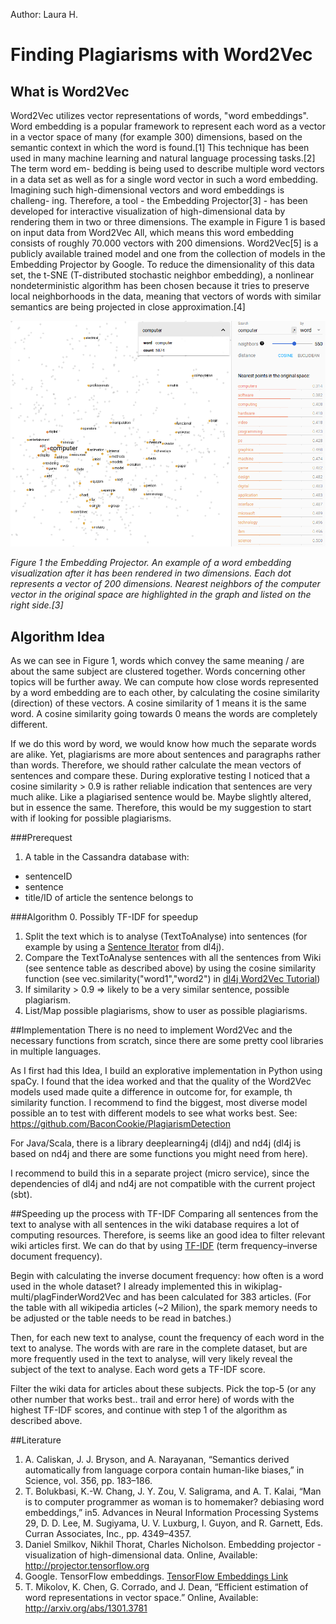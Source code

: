 Author: Laura H.
# Finding Plagiarisms with Word2Vec 

## What is Word2Vec
Word2Vec utilizes vector representations of words, "word embeddings".
Word embedding is a popular framework to represent each word as a vector in
a vector space of many (for example 300) dimensions, based on the semantic
context in which the word is found.[1] This technique has been used in many
machine learning and natural language processing tasks.[2] The term word em-
bedding is being used to describe multiple word vectors in a data set as well as
for a single word vector in such a word embedding.
Imagining such high-dimensional vectors and word embeddings is challeng-
ing. Therefore, a tool - the Embedding Projector[3] - has been developed for
interactive visualization of high-dimensional data by rendering them in two or
three dimensions. The example in Figure 1 is based on input data from Word2Vec
All, which means this word embedding consists of roughly 70.000 vectors with
200 dimensions. Word2Vec[5] is a publicly available trained model and one from
the collection of models in the Embedding Projector by Google. To reduce the
dimensionality of this data set, the t-SNE (T-distributed stochastic neighbor
embedding), a nonlinear nondeterministic algorithm has been chosen because it 
tries to preserve local neighborhoods in the data, meaning that vectors of words
with similar semantics are being projected in close approximation.[4]

![Figure 1 the Embedding Projector ](./images/embeddingprojector.png)

*Figure 1 the Embedding Projector. 
An example of a word embedding visualization after it has been rendered in
two dimensions. Each dot represents a vector of 200 dimensions. Nearest neighbors of
the computer vector in the original space are highlighted in the graph and listed on
the right side.[3]*

## Algorithm Idea
As we can see in Figure 1, words which convey the same meaning / are about the same
subject are clustered together. Words concerning other topics will be further away. 
We can compute how close words represented by a word embedding are to each other, 
by calculating the cosine similarity (direction) of these vectors. 
A cosine similarity of 1 means it is the same word.
A cosine similarity going towards 0 means the words are completely different.

If we do this word by word, we would know how much the separate words are alike.
Yet, plagiarisms are more about sentences and paragraphs rather than words.
Therefore, we should rather calculate the mean vectors of sentences and compare these.
During explorative testing I noticed that a cosine similarity > 0.9 is rather reliable 
indication that sentences are very much alike. Like a plagiarised sentence would be. 
Maybe slightly altered, but in essence the same. 
Therefore, this would be my suggestion to start with if looking for possible plagiarisms.

###Prerequest
1. A table in the Cassandra database with:
* sentenceID
* sentence
* title/ID of article the sentence belongs to

###Algorithm
0. Possibly TF-IDF for speedup
1. Split the text which is to analyse (TextToAnalyse) into sentences 
(for example by using a [Sentence Iterator](https://deeplearning4j.org/sentenceiterator) 
from dl4j).
2. Compare the TextToAnalyse sentences with all the sentences from Wiki (see sentence table as described above)
by using the cosine similarity function 
(see vec.similarity("word1","word2") in [dl4j Word2Vec Tutorial](https://deeplearning4j.org/word2vec.html))
3. If similarity > 0.9 => likely to be a very similar sentence, possible plagiarism.
4. List/Map possible plagiarisms, show to user as possible plagiarisms.

##Implementation
There is no need to implement Word2Vec and the necessary functions from scratch, since 
there are some pretty cool libraries in multiple languages.

As I first had this Idea, I build an explorative implementation in Python using spaCy.
I found that the idea worked and that the quality of the Word2Vec models used made quite 
a difference in outcome for, for example, th similarity function. 
I recommend to find the biggest, most diverse model possible an to test with different 
models to see what works best.
See: https://github.com/BaconCookie/PlagiarismDetection

For Java/Scala, there is a library deeplearning4j (dl4j) and nd4j 
(dl4j is based on nd4j and there are some functions you might need from here).

I recommend to build this in a separate project (micro service), 
since the dependencies of dl4j and nd4j are not compatible with the current project (sbt). 

##Speeding up the process with TF-IDF
Comparing all sentences from the text to analyse with all sentences in the wiki database requires 
a lot of computing resources. 
Therefore, is seems like an good idea to filter relevant wiki articles first.
We can do that by using [TF-IDF](https://en.wikipedia.org/wiki/Tf%E2%80%93idf) 
(term frequency–inverse document frequency).

Begin with calculating the inverse document frequency: how often is a word used in the whole dataset?
I already implemented this in wikiplag-multi/plagFinderWord2Vec and has been calculated for 383 articles.
(For the table with all wikipedia articles (~2 Milion), the spark memory needs to be adjusted or the table 
needs to be read in batches.)

Then, for each new text to analyse, count the frequency of each word in the text to analyse.
The words with are rare in the complete dataset, but are more frequently used in the text to analyse, 
will very likely reveal the subject of the text to analyse. Each word gets a TF-IDF score.

Filter the wiki data for articles about these subjects. 
Pick the top-5 (or any other number that works best.. trail and error here) 
of words with the highest TF-IDF scores, 
and continue with step 1 of the algorithm as described above.

##Literature
  
1. A. Caliskan, J. J. Bryson, and A. Narayanan, “Semantics derived automatically
    from language corpora contain human-like biases,” in Science, vol. 356, pp. 183–186.
2. T. Bolukbasi, K.-W. Chang, J. Y. Zou, V. Saligrama, and A. T. Kalai, “Man is to
    computer programmer as woman is to homemaker? debiasing word embeddings,” in5.
    Advances in Neural Information Processing Systems 29, D. D. Lee, M. Sugiyama,
    U. V. Luxburg, I. Guyon, and R. Garnett, Eds. Curran Associates, Inc., pp.
    4349–4357.
3. Daniel Smilkov, Nikhil Thorat, Charles Nicholson. Embedding projector -
   visualization of high-dimensional data. Online, Available: http://projector.tensorflow.org
4. Google. TensorFlow embeddings. [TensorFlow Embeddings Link](https://www.tensorflow.org/guide/embedding)   
5. T. Mikolov, K. Chen, G. Corrado, and J. Dean, “Efficient estimation of word
    representations in vector space.” Online, Available: http://arxiv.org/abs/1301.3781